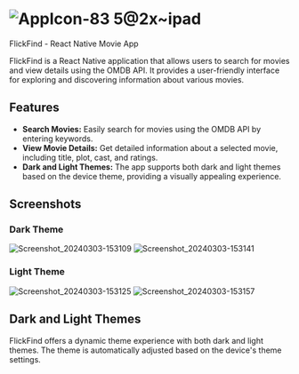 # ![AppIcon-83 5@2x~ipad](https://github.com/vishnuchandramc/react-native-FlickFind/assets/43258677/f6c984bd-6b70-4bf3-a499-2a053cc4ed3c)
FlickFind - React Native Movie App

FlickFind is a React Native application that allows users to search for movies and view details using the OMDB API. It provides a user-friendly interface for exploring and discovering information about various movies.

## Features

- **Search Movies:** Easily search for movies using the OMDB API by entering keywords.
- **View Movie Details:** Get detailed information about a selected movie, including title, plot, cast, and ratings.
- **Dark and Light Themes:** The app supports both dark and light themes based on the device theme, providing a visually appealing experience.

## Screenshots

### Dark Theme
![Screenshot_20240303-153109](https://github.com/vishnuchandramc/react-native-FlickFind/assets/43258677/0b90ff59-5e00-40ab-b6a6-384d4b4a425b)
![Screenshot_20240303-153141](https://github.com/vishnuchandramc/react-native-FlickFind/assets/43258677/3fbb9c50-e25b-4ece-88f7-4247957863a6)


### Light Theme
![Screenshot_20240303-153125](https://github.com/vishnuchandramc/react-native-FlickFind/assets/43258677/93c36e21-62cd-4fc2-94c6-6565a1a987fa)
![Screenshot_20240303-153157](https://github.com/vishnuchandramc/react-native-FlickFind/assets/43258677/a944fc7a-c8cc-4e5c-8958-02748739f4dd)

## Dark and Light Themes

FlickFind offers a dynamic theme experience with both dark and light themes. The theme is automatically adjusted based on the device's theme settings.

